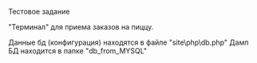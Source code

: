 Тестовое задание

"Терминал" для приема заказов на пиццу.

Данные бд (конфигурация) находятся в файле "site\php\db.php"
Дамп БД находится в папке "db_from_MYSQL"